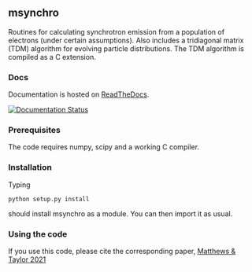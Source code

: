 ## msynchro

Routines for calculating synchrotron emission from a population of electrons (under certain assumptions). Also includes a tridiagonal matrix (TDM) algorithm for evolving particle distributions. The TDM algorithm is compiled as a C extension. 

### Docs 

Documentation is hosted on [ReadTheDocs](https://msynchro.readthedocs.io/).

[![Documentation Status](https://readthedocs.org/projects/msynchro/badge/?version=latest)](https://msynchro.readthedocs.io/en/latest/?badge=latest)

### Prerequisites

The code requires numpy, scipy and a working C compiler.

### Installation

Typing

```
python setup.py install
```

should install msynchro as a module. You can then import it as usual.

### Using the code

If you use this code, please cite the corresponding paper, [Matthews \& Taylor 2021]()
